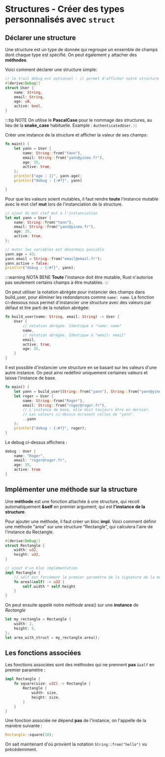 # Structures - Créer des types personnalisés avec `struct`

## Déclarer une structure

Une structure est un type de donnée qui regroupe un ensemble de champs dont chaque type est spécifié. On peut également y attacher des **méthodes**.

Voici comment déclarer une structure simple:

```rust
// le trait debug est optionnel : il permet d'afficher notre structure avec println!
#[derive(Debug)]
struct User {
    name: String,
    email: String,
    age: u8,
    active: bool,
}
```

:::tip NOTE
On utilise le **PascalCase** pour le nommage des structures, au lieu de la **snake_case** habituelle. Example : `AuthenticatedUser`.
::: 

Créer une instance de la structure et afficher la valeur de ses champs:

```rust
fn main() {
    let yann = User {
        name: String::from("Yann"),
        email: String::from("yann@yineo.fr"),
        age: 35,
        active: true,
    };
    println!("age : {}", yann.age);
    println!("debug : {:#?}", yann)

}
```

Pour que les valeurs soient mutables, il faut rendre **toute** l'instance mutable avec le mot clef **mut** lors de l'instanciation de la structure.

```rust
// ajout du mot clef mut à l'instanciation
let mut yann = User {
    name: String::from("Yann"),
    email: String::from("yann@yineo.fr"),
    age: 35,
    active: true,
};

// muter les variables est désormais possible
yann.age = 43;
yann.email = String::from("email@email.fr");
yann.active = false;
println!("debug : {:#?}", yann);
```

:::warning NOTA BENE
**Toute** l'instance doit être mutable, Rust n'autorise pas seulement certains champs à être mutables.
:::

On peut utiliser la notation abrégée pour instancier des champs dans build_user, pour éliminer les redondances comme `name: name`. La fonction ci-dessous nous permet d'instancier une structure avec des valeurs par défaut et tire parti de la notation abrégée:

```rust
fn build_user(name: String, email: String) -> User {
    User {
        // notation abrégée. Identique à "name: name"
        name,
        // notation abrégée. Identique à "email: email"
        email,
        active: true,
        age: 35,
    }
}
```

Il est possible d'instancier une structure en se basant sur les valeurs d'une autre instance. On peut ainsi redéfinir uniquement certaines valeurs et laisse l'instance de base. 

```rust
fn main() {
    let yann = build_user(String::from("yann"), String::from("yann@yineo.fr"));
    let roger = User {
        name: String::from("Roger"),
        email: String::from("roger@roger.fr"),
        // L'instance de base, elle doit toujours être en dernier.
        // Les valeurs ci-dessus écrasent celles de "yann".
        ..yann
    };
    println!("debug : {:#?}", roger);
}
```

Le debug ci-dessus affichera :

```rust
debug : User {
    name: "Roger",
    email: "roger@roger.fr",
    age: 35,
    active: true
}
```

## Implémenter une méthode sur la structure

Une **méthode** est une fonction attachée à une structure, qui recoit automatiquement **&self** en premier argument; qui est **l'instance de la structure**.

Pour ajouter une méthode, il faut créer un bloc **impl**. Voici comment définir une méthode "area" sur une structure "Rectangle", qui calculera l'aire de l'instance du Rectangle.

```rust
#[derive(Debug)]
struct Rectangle {
    width: u32,
    height: u32,
}

// ajout d'un bloc implémentation
impl Rectangle {
    // self est forcément le premier paramètre de la signature de la méthode
    fn area(&self) -> u32 {
        self.width * self.height
    }
}
```

On peut ensuite appelé notre _méthode_ area() sur une **instance** de _Rectangle_

```rust
let my_rectangle = Rectangle {
    width: 2,
    height: 5,
};
let area_with_struct = my_rectangle.area();
```

## Les fonctions associées

Les fonctions associées sont des méthodes qui ne prennent **pas** `&self` en premier paramètre :

```rust
impl Rectangle {
    fn square(size: u32) -> Rectangle {
        Rectangle {
            width: size,
            height: size,
        }
    }
}
```

Une fonction associée ne dépend **pas** de l'instance, on l'appelle de la manière suivante :

```rust
Rectangle::square(10);
```

On sait maintenant d'où provient la notation `String::from("hello")` vu précédemment.

